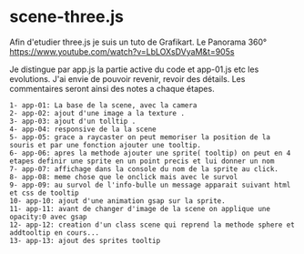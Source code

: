 # scene-three.js

Afin d'etudier three.js je suis un tuto de Grafikart. Le Panorama 360° 
https://www.youtube.com/watch?v=LbLOXsDVyaM&t=905s


Je distingue par app.js la partie active du code et app-01.js etc les evolutions.
J'ai envie de pouvoir revenir, revoir des détails. Les commentaires seront ainsi des notes a chaque étapes.

    1- app-01: La base de la scene, avec la camera
    2- app-02: ajout d'une image a la texture .
    3- app-03: ajout d'un tolltip .
    4- app-04: responsive de la la scene
    5- app-05: grace a raycaster on peut memoriser la position de la souris et par une fonction ajouter une tooltip.
    6- app-06: apres la methode ajouter une sprite( tooltip) on peut en 4 etapes definir une sprite en un point precis et lui donner un nom
    7- app-07: affichage dans la console du nom de la sprite au click.
    8- app-08: meme chose que le onclick mais avec le survol
    9- app-09: au survol de l'info-bulle un message apparait suivant html et css de tooltip
    10- app-10: ajout d'une animation gsap sur la sprite.
    11- app-11: avant de changer d'image de la scene on applique une opacity:0 avec gsap
    12- app-12: creation d'un class scene qui reprend la methode sphere et addtooltip en cours...
    13- app-13: ajout des sprites tooltip